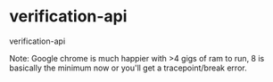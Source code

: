# verification-api

verification-api

Note: Google chrome is much happier with >4 gigs of ram to run, 8 is basically the minimum now or you'll get a tracepoint/break error.
